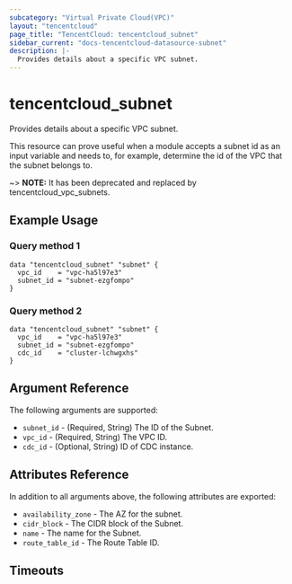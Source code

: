 ```yaml
---
subcategory: "Virtual Private Cloud(VPC)"
layout: "tencentcloud"
page_title: "TencentCloud: tencentcloud_subnet"
sidebar_current: "docs-tencentcloud-datasource-subnet"
description: |-
  Provides details about a specific VPC subnet.
---
```


# tencentcloud_subnet

Provides details about a specific VPC subnet.

This resource can prove useful when a module accepts a subnet id as an input variable and needs to, for example, determine the id of the VPC that the subnet belongs to.

~> **NOTE:** It has been deprecated and replaced by tencentcloud_vpc_subnets.

## Example Usage

### Query method 1

```hcl
data "tencentcloud_subnet" "subnet" {
  vpc_id    = "vpc-ha5l97e3"
  subnet_id = "subnet-ezgfompo"
}
```

### Query method 2

```hcl
data "tencentcloud_subnet" "subnet" {
  vpc_id    = "vpc-ha5l97e3"
  subnet_id = "subnet-ezgfompo"
  cdc_id    = "cluster-lchwgxhs"
}
```

## Argument Reference

The following arguments are supported:

* `subnet_id` - (Required, String) The ID of the Subnet.
* `vpc_id` - (Required, String) The VPC ID.
* `cdc_id` - (Optional, String) ID of CDC instance.

## Attributes Reference

In addition to all arguments above, the following attributes are exported:

* `availability_zone` - The AZ for the subnet.
* `cidr_block` - The CIDR block of the Subnet.
* `name` - The name for the Subnet.
* `route_table_id` - The Route Table ID.


## Timeouts

<no value>


